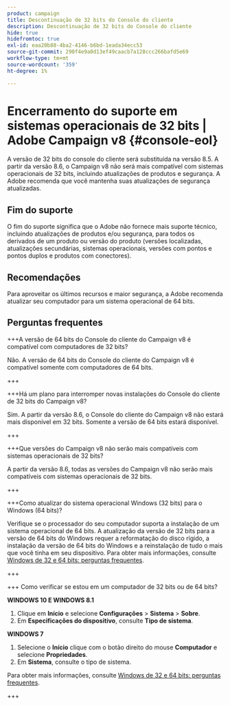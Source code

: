 ```yaml
---
product: campaign
title: Descontinuação de 32 bits do Console do cliente
description: Descontinuação de 32 bits do Console do cliente
hide: true
hidefromtoc: true
exl-id: eaa20b88-4ba2-4146-b6bd-1eada34ecc53
source-git-commit: 290f4e9a0d13ef49caacb7a128ccc266bafd5e69
workflow-type: tm+mt
source-wordcount: '359'
ht-degree: 1%

---
```


# Encerramento do suporte em sistemas operacionais de 32 bits | Adobe Campaign v8 {#console-eol}

A versão de 32 bits do console do cliente será substituída na versão 8.5. A partir da versão 8.6, o Campaign v8 não será mais compatível com sistemas operacionais de 32 bits, incluindo atualizações de produtos e segurança. A Adobe recomenda que você mantenha suas atualizações de segurança atualizadas.

## Fim do suporte

O fim do suporte significa que o Adobe não fornece mais suporte técnico, incluindo atualizações de produtos e/ou segurança, para todos os derivados de um produto ou versão do produto (versões localizadas, atualizações secundárias, sistemas operacionais, versões com pontos e pontos duplos e produtos com conectores).

## Recomendações

Para aproveitar os últimos recursos e maior segurança, a Adobe recomenda atualizar seu computador para um sistema operacional de 64 bits.

## Perguntas frequentes

+++A versão de 64 bits do Console do cliente do Campaign v8 é compatível com computadores de 32 bits?

Não. A versão de 64 bits do Console do cliente do Campaign v8 é compatível somente com computadores de 64 bits.

+++

+++Há um plano para interromper novas instalações do Console do cliente de 32 bits do Campaign v8?

Sim. A partir da versão 8.6, o Console do cliente do Campaign v8 não estará mais disponível em 32 bits. Somente a versão de 64 bits estará disponível.

+++

+++Que versões do Campaign v8 não serão mais compatíveis com sistemas operacionais de 32 bits?

A partir da versão 8.6, todas as versões do Campaign v8 não serão mais compatíveis com sistemas operacionais de 32 bits.

+++

+++Como atualizar do sistema operacional Windows (32 bits) para o Windows (64 bits)?

Verifique se o processador do seu computador suporta a instalação de um sistema operacional de 64 bits. A atualização da versão de 32 bits para a versão de 64 bits do Windows requer a reformatação do disco rígido, a instalação da versão de 64 bits do Windows e a reinstalação de tudo o mais que você tinha em seu dispositivo. Para obter mais informações, consulte [Windows de 32 e 64 bits: perguntas frequentes](https://support.microsoft.com/en-us/windows/32-bit-and-64-bit-windows-frequently-asked-questions-c6ca9541-8dce-4d48-0415-94a3faa2e13d).

+++

+++ Como verificar se estou em um computador de 32 bits ou de 64 bits?

**WINDOWS 10 E WINDOWS 8.1**

1. Clique em **Início** e selecione **Configurações** > **Sistema** > **Sobre**.
1. Em **Especificações do dispositivo**, consulte **Tipo de sistema**.

**WINDOWS 7**
1. Selecione o **Início** clique com o botão direito do mouse **Computador** e selecione **Propriedades**.
1. Em **Sistema**, consulte o tipo de sistema.

Para obter mais informações, consulte [Windows de 32 e 64 bits: perguntas frequentes](https://support.microsoft.com/en-us/windows/32-bit-and-64-bit-windows-frequently-asked-questions-c6ca9541-8dce-4d48-0415-94a3faa2e13d).

+++
